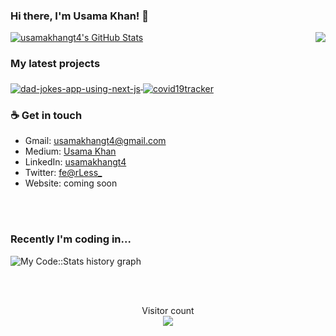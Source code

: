 ### Hi there, I'm Usama Khan! 👋

<img align="right" src="https://github.com/rajput2107/rajput2107/blob/master/Assets/Developer.gif"/>
<a href="https://github.com/usamakhangt4">
  <img src="https://github-readme-stats-sand-kappa.vercel.app/api?username=usamakhangt4&show_icons=true&count_private=true&include_all_commits=true" alt="usamakhangt4's GitHub Stats" />
</a>

### My latest projects

<a href="https://github.com/usamakhangt4/dad-jokes-app-using-next-js">
  <img align="middle" src="https://github-readme-stats-sand-kappa.vercel.app/api/pin/?username=usamakhangt4&repo=dad-jokes-app-using-next-js" alt="dad-jokes-app-using-next-js" />
</a>

<a href="https://github.com/usamakhangt4/covid19tracker">
  <img align="middle" src="https://github-readme-stats-sand-kappa.vercel.app/api/pin/?username=usamakhangt4&repo=covid19tracker" alt="covid19tracker" />
</a>

### ☕ Get in touch
- Gmail: <a href = "#">usamakhangt4@gmail.com</a>
- Medium: <a href = "https://medium.com/@usamakhangt4">Usama Khan</a>
- LinkedIn: <a href = "https://www.linkedin.com/in/usamakhangt4/">usamakhangt4</a>
- Twitter: <a href = "https://twitter.com/SugarDaddyyy_69">fe@rLess_</a>
- Website: coming soon

<br>
<br>

### Recently I'm coding in...

![My Code::Stats history graph](https://codestats-readme.wegfan.cn/history-graph/usamakhangt4?history_days=30)

<br>
<br>

<p align="center"> 
  Visitor count<br>
  <img src="https://profile-counter.glitch.me/usamakhangt4/count.svg" />
</p>
